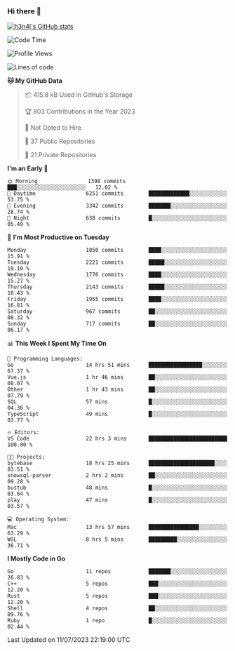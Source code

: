 ### Hi there 👋

[![h3n4l's GitHub stats](https://github-readme-stats.vercel.app/api?username=h3n4l&count_private=true&show_icons=true&theme=radical)](https://github.com/h3n4l/github-readme-stats)

<!--START_SECTION:waka-->
![Code Time](http://img.shields.io/badge/Code%20Time-1%2C405%20hrs%2045%20mins-blue)

![Profile Views](http://img.shields.io/badge/Profile%20Views-0-blue)

![Lines of code](https://img.shields.io/badge/From%20Hello%20World%20I%27ve%20Written-2.6%20million%20lines%20of%20code-blue)

**🐱 My GitHub Data** 

> 📦 415.8 kB Used in GitHub's Storage 
 > 
> 🏆 803 Contributions in the Year 2023
 > 
> 🚫 Not Opted to Hire
 > 
> 📜 37 Public Repositories 
 > 
> 🔑 21 Private Repositories 
 > 
**I'm an Early 🐤** 

```text
🌞 Morning                1398 commits        ███░░░░░░░░░░░░░░░░░░░░░░   12.02 % 
🌆 Daytime                6251 commits        █████████████░░░░░░░░░░░░   53.75 % 
🌃 Evening                3342 commits        ███████░░░░░░░░░░░░░░░░░░   28.74 % 
🌙 Night                  638 commits         █░░░░░░░░░░░░░░░░░░░░░░░░   05.49 % 
```
📅 **I'm Most Productive on Tuesday** 

```text
Monday                   1850 commits        ████░░░░░░░░░░░░░░░░░░░░░   15.91 % 
Tuesday                  2221 commits        █████░░░░░░░░░░░░░░░░░░░░   19.10 % 
Wednesday                1776 commits        ████░░░░░░░░░░░░░░░░░░░░░   15.27 % 
Thursday                 2143 commits        █████░░░░░░░░░░░░░░░░░░░░   18.43 % 
Friday                   1955 commits        ████░░░░░░░░░░░░░░░░░░░░░   16.81 % 
Saturday                 967 commits         ██░░░░░░░░░░░░░░░░░░░░░░░   08.32 % 
Sunday                   717 commits         ██░░░░░░░░░░░░░░░░░░░░░░░   06.17 % 
```


📊 **This Week I Spent My Time On** 

```text
💬 Programming Languages: 
Go                       14 hrs 51 mins      █████████████████░░░░░░░░   67.37 % 
Vue.js                   1 hr 46 mins        ██░░░░░░░░░░░░░░░░░░░░░░░   08.07 % 
Other                    1 hr 43 mins        ██░░░░░░░░░░░░░░░░░░░░░░░   07.79 % 
SQL                      57 mins             █░░░░░░░░░░░░░░░░░░░░░░░░   04.36 % 
TypeScript               49 mins             █░░░░░░░░░░░░░░░░░░░░░░░░   03.77 % 

🔥 Editors: 
VS Code                  22 hrs 3 mins       █████████████████████████   100.00 % 

🐱‍💻 Projects: 
bytebase                 18 hrs 25 mins      █████████████████████░░░░   83.51 % 
snowsql-parser           2 hrs 2 mins        ██░░░░░░░░░░░░░░░░░░░░░░░   09.28 % 
bustub                   48 mins             █░░░░░░░░░░░░░░░░░░░░░░░░   03.64 % 
play                     47 mins             █░░░░░░░░░░░░░░░░░░░░░░░░   03.57 % 

💻 Operating System: 
Mac                      13 hrs 57 mins      ████████████████░░░░░░░░░   63.29 % 
WSL                      8 hrs 5 mins        █████████░░░░░░░░░░░░░░░░   36.71 % 
```

**I Mostly Code in Go** 

```text
Go                       11 repos            ███████░░░░░░░░░░░░░░░░░░   26.83 % 
C++                      5 repos             ███░░░░░░░░░░░░░░░░░░░░░░   12.20 % 
Rust                     5 repos             ███░░░░░░░░░░░░░░░░░░░░░░   12.20 % 
Shell                    4 repos             ██░░░░░░░░░░░░░░░░░░░░░░░   09.76 % 
Ruby                     1 repo              █░░░░░░░░░░░░░░░░░░░░░░░░   02.44 % 
```




 Last Updated on 11/07/2023 22:19:00 UTC
<!--END_SECTION:waka-->


